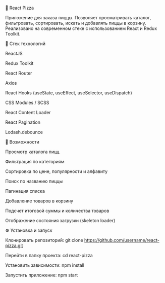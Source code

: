 🍕 React Pizza

Приложение для заказа пиццы.
Позволяет просматривать каталог, фильтровать, сортировать, искать и добавлять пиццы в корзину.
Реализовано на современном стеке с использованием React и Redux Toolkit.

🚀 Стек технологий

ReactJS

Redux Toolkit

React Router

Axios

React Hooks (useState, useEffect, useSelector, useDispatch)

CSS Modules / SCSS

React Content Loader

React Pagination

Lodash.debounce

📱 Возможности

Просмотр каталога пицц

Фильтрация по категориям

Сортировка по цене, популярности и алфавиту

Поиск по названию пиццы

Пагинация списка

Добавление товаров в корзину

Подсчет итоговой суммы и количества товаров

Отображение состояния загрузки (skeleton loader)

⚙️ Установка и запуск

Клонировать репозиторий:
git clone https://github.com/username/react-pizza.git

Перейти в папку проекта:
cd react-pizza

Установить зависимости:
npm install

Запустить приложение:
npm start
